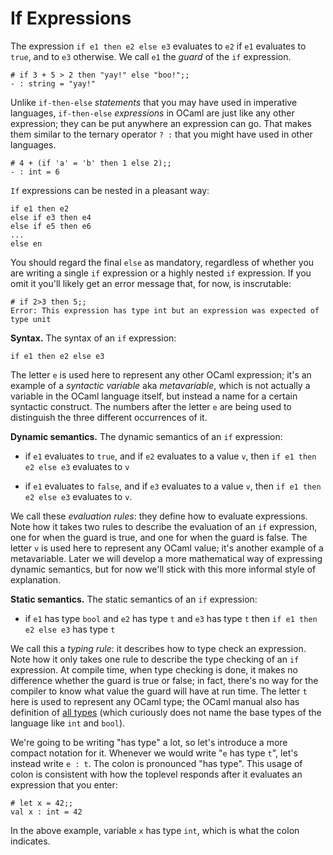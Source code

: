 # If Expressions

The expression `if e1 then e2 else e3` evaluates to `e2` if `e1` evaluates to
`true`, and to `e3` otherwise. We call `e1` the *guard* of the `if` expression.

```
# if 3 + 5 > 2 then "yay!" else "boo!";;
- : string = "yay!"
```

Unlike `if-then-else` *statements* that you may have used in imperative
languages, `if-then-else` *expressions* in OCaml are just like any other
expression; they can be put anywhere an expression can go. That makes them
similar to the ternary operator `? :` that you might have used in other
languages.

```
# 4 + (if 'a' = 'b' then 1 else 2);;
- : int = 6
```

`If` expressions can be nested in a pleasant way:

```
if e1 then e2
else if e3 then e4
else if e5 then e6
...
else en
```

You should regard the final `else` as mandatory, regardless of whether you are
writing a single `if` expression or a highly nested `if` expression. If you
omit it you'll likely get an error message that, for now, is inscrutable:

```
# if 2>3 then 5;;
Error: This expression has type int but an expression was expected of type unit
```
 

**Syntax.** The syntax of an `if` expression:
```
if e1 then e2 else e3
```
The letter `e` is used here to represent any other OCaml expression; it's an
example of a *syntactic variable* aka *metavariable*, which is not actually
a variable in the OCaml language itself, but instead a name for a certain
syntactic construct.  The numbers after the letter `e` are being used
to distinguish the three different occurrences of it.

**Dynamic semantics.**
The dynamic semantics of an `if` expression:

* if `e1` evaluates to `true`, and if `e2` evaluates to a value `v`, 
  then `if e1 then e2 else e3` evaluates to `v`

* if `e1` evaluates to `false`, and if `e3` evaluates to a value `v`, 
  then `if e1 then e2 else e3` evaluates to `v`.

We call these *evaluation rules*: they define how to evaluate expressions. Note
how it takes two rules to describe the evaluation of an `if` expression, one for
when the guard is true, and one for when the guard is false. The letter `v` is
used here to represent any OCaml value; it's another example of a metavariable.
Later we will develop a more mathematical way of expressing dynamic semantics,
but for now we'll stick with this more informal style of explanation.

**Static semantics.** The static semantics of an `if` expression:

* if `e1` has type `bool` and `e2` has type `t` and `e3` has type `t` 
  then `if e1 then e2 else e3` has type `t`
  
We call this a *typing rule*: it describes how to type check an expression. Note
how it only takes one rule to describe the type checking of an `if` expression.
At compile time, when type checking is done, it makes no difference whether the
guard is true or false; in fact, there's no way for the compiler to know what
value the guard will have at run time. The letter `t` here is used to represent
any OCaml type; the OCaml manual also has definition of [all types][types]
(which curiously does not name the base types of the language like `int` and
`bool`).

[types]: http://caml.inria.fr/pub/docs/manual-ocaml/types.html

We're going to be writing "has type" a lot, so let's introduce a more compact
notation for it.  Whenever we would write "`e` has type `t`", let's instead
write `e : t`.  The colon is pronounced "has type".  This usage of colon
is consistent with how the toplevel responds after it evaluates an expression
that you enter:
```
# let x = 42;;
val x : int = 42
```
In the above example, variable `x` has type `int`, which is what the colon
indicates.
